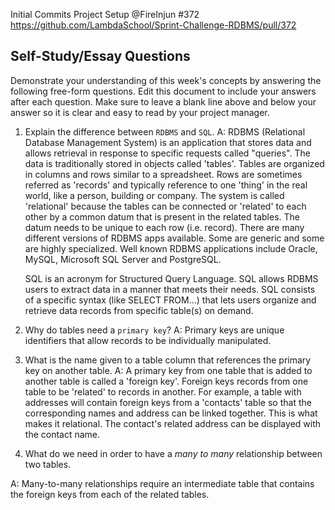 Initial Commits Project Setup @FireInjun #372
https://github.com/LambdaSchool/Sprint-Challenge-RDBMS/pull/372

## Self-Study/Essay Questions

Demonstrate your understanding of this week's concepts by answering the following free-form questions. Edit this document to include your answers after each question. Make sure to leave a blank line above and below your answer so it is clear and easy to read by your project manager.

1. Explain the difference between `RDBMS` and `SQL`.
    A: RDBMS (Relational Database Management System) is an application that stores data and allows retrieval in response to specific requests called "queries".  The data is traditionally stored in objects called 'tables'.  Tables are organized in columns and rows similar to a spreadsheet.  Rows are sometimes referred as 'records' and typically reference to one 'thing' in the real world, like a person, building or company.  The system is called 'relational' because the tables can be connected or 'related' to each other by a common datum that is present in the related tables.  The datum needs to be unique to each row (i.e. record).  There are many different versions of RDBMS apps available.  Some are generic and some are highly specialized.  Well known RDBMS applications include Oracle, MySQL, Microsoft SQL Server and PostgreSQL.  

    SQL is an acronym for Structured Query Language.  SQL allows RDBMS users to extract data in a manner that meets their needs.  SQL consists of a specific syntax (like SELECT FROM...) that lets users organize and retrieve data records from specific table(s) on demand.

2. Why do tables need a `primary key`?
    A:  Primary keys are unique identifiers that allow records to be individually manipulated.

3. What is the name given to a table column that references the primary key on another table.
    A: A primary key from one table that is added to another table is called a 'foreign key'.  Foreign keys records from one table to be 'related' to records in another.  For example, a table with addresses will contain foreign keys from a 'contacts' table so that the corresponding names and address can be linked together.  This is what makes it relational.  The contact's related address can be displayed with the contact name.

4. What do we need in order to have a _many to many_ relationship between two tables.

  A:  Many-to-many relationships require an intermediate table that contains the foreign keys from each of the related tables.